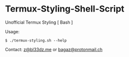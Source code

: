 # Termux-Styling-Shell-Script
Unofficial Termux Styling [ Bash ]

Usage:
```
$ ./termux-styling.sh --help
```

Contact: z@bl33dz.me or bagaz@protonmail.ch
